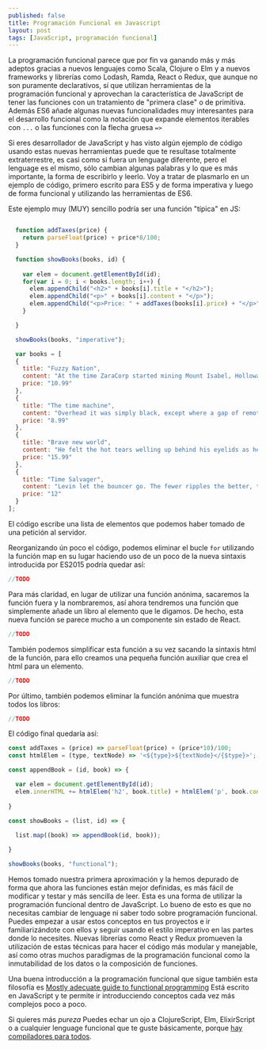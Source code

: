 ```yaml
---
published: false
title: Programación Funcional en Javascript
layout: post
tags: [JavaScript, programación funcional]
---
```


La programación funcional parece que por fin va ganando más y más adeptos gracias a nuevos lenguajes como Scala, Clojure o Elm y a nuevos frameworks y librerías como Lodash, Ramda, React o Redux, que aunque no son puramente declarativos, sí que utilizan herramientas de la programación funcional y aprovechan la característica de JavaScript de tener las funciones con un tratamiento de "primera clase" o de primitiva. Además ES6 añade algunas nuevas funcionalidades muy interesantes para el desarrollo funcional como la notación que expande elementos iterables con `...` o las funciones con la flecha gruesa `=>`

Si eres desarrollador de JavaScript y has visto algún ejemplo de código usando estas nuevas herramientas puede que te resultase totalmente extraterrestre, es casi como si fuera un lenguage diferente, pero el lenguage es el mismo, sólo cambian algunas palabras y lo que es más importante, la forma de escribirlo y leerlo. Voy a tratar de plasmarlo en un ejemplo de código, primero escrito para ES5 y de forma imperativa y luego de forma funcional y utilizando las herramientas de ES6.

Este ejemplo muy (MUY) sencillo podría ser una función "típica" en JS:

```javascript

  function addTaxes(price) {
    return parseFloat(price) + price*8/100;
  }

  function showBooks(books, id) {
    
    var elem = document.getElementById(id);
    for(var i = 0; i < books.length; i++) {
      elem.appendChild("<h2>" + books[i].title + "</h2>");
      elem.appendChild("<p>" + books[i].content + "</p>");
      elem.appendChild("<p>Price: " + addTaxes(books[i].price) + "</p>"); 
    }

  }

  showBooks(books, "imperative");

  var books = [
  { 
    title: "Fuzzy Nation",
    content: "At the time ZaraCorp started mining Mount Isabel, Holloway had idly wondered how an area could be restored to a pristine state once ZaraCorp had mined everything of value out of it, but this was not the same thing as him exhibiting actual concern.",
    price: "10.99"
  },
  { 
    title: "The time machine",
    content: "Overhead it was simply black, except where a gap of remote blue sky shone down upon us here and there. I struck none of my matches because I had no hand free.",
    price: "8.99"
  },
  { 
    title: "Brave new world",
    content: "He felt the hot tears welling up behind his eyelids as he recalled the words and Linda’s voice as she repeated them. And then the reading lessons: The tot is in the pot, the cat is on the mat; and the Elementary Instructions for Beta Workers in the Embryo Store. And long evenings by the fire or, in summertime, on the roof of the little house, when she told him those stories about the Other Place, outside the Reservation: that beautiful, beautiful Other Place, whose memory, as of a heaven, a paradise of goodness and loveliness, he still kept whole and intact, undefiled by contact with the reality of this real London, these actual civilized men and women.",
    price: "15.99"
  },
  { 
    title: "Time Salvager",
    content: "Levin let the bouncer go. The fewer ripples the better, though he didn’t worry much about that here. The odds of a time chronostream self-healing in this cesspool of an inn were high. Still, best not to take chances. That boy had already made enough ripples for both of them, running away from the present. The poor fool knew better. No one ever escaped the auditors.",
    price: "12"
  }
];
```

El código escribe una lista de elementos que podemos haber tomado de una petición al servidor.

Reorganizando ún poco el código, podemos eliminar el bucle `for` utilizando la función map en su lugar haciendo uso de un poco de la nueva sintaxis introducida por ES2015 podría quedar así:

```javascript
//TODO
```

Para más claridad, en lugar de utilizar una función anónima, sacaremos la función fuera y la nombraremos, así ahora tendremos una función que simplemente añade un libro al elemento que le digamos. De hecho, esta nueva función se parece mucho a un componente sin estado de React.

```javascript
//TODO
```

También podemos simplificar esta función a su vez sacando la sintaxis html de la función, para ello creamos una pequeña función auxiliar que crea el html para un elemento.

```javascript
//TODO
```

Por último, también podemos eliminar la función anónima que muestra todos los libros:

```javascript
//TODO
```


El código final quedaría así:

```javascript
const addTaxes = (price) => parseFloat(price) + (price*10)/100;
const htmlElem = (type, textNode) => '<${type}>${textNode}</{$type}>';

const appendBook = (id, book) => {

  var elem = document.getElementById(id);
  elem.innerHTML += htmlElem('h2', book.title) + htmlElem('p', book.content) + htmlElem('p', addTaxes(book.price));
  
}

const showBooks = (list, id) => {
  
  list.map((book) => appendBook(id, book));

}

showBooks(books, "functional");
```

Hemos tomado nuestra primera aproximación y la hemos depurado de forma que ahora las funciones están mejor definidas, es más fácil de modificar y testar y más sencilla de leer. Esta es una forma de utilizar la programación funcional dentro de JavaScript. Lo bueno de esto es que no necesitas cambiar de lenguage ni saber todo sobre programación funcional. Puedes empezar a usar estos conceptos en tus proyectos e ir familiarizándote con ellos y seguir usando el estilo imperativo en las partes donde lo necesites. Nuevas librerías como React y Redux promueven la utilización de estas técnicas para hacer el código más modular y manejable, así como otras muchos paradigmas de la programación funcional como la inmutabilidad de los datos o la composición de funciones. 

Una buena introducción a la programación funcional que sigue también esta filosofía es [Mostly adecuate guide to functional programming](https://drboolean.gitbooks.io/mostly-adequate-guide/content/index.html) Está escrito en JavaScript y te permite ir introducciendo conceptos cada vez más complejos poco a poco. 

Si quieres más *pureza* Puedes echar un ojo a ClojureScript, Elm, ElixirScript o a cualquier lenguage funcional que te guste básicamente, porque [hay compiladores para todos](https://github.com/jashkenas/coffeescript/wiki/List-of-languages-that-compile-to-JS).